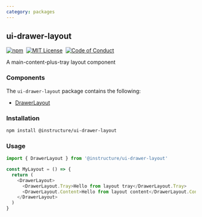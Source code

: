 ```yaml
---
category: packages
---
```


## ui-drawer-layout

[![npm][npm]][npm-url]&nbsp;
[![MIT License][license-badge]][license]&nbsp;
[![Code of Conduct][coc-badge]][coc]

A main-content-plus-tray layout component

### Components

The `ui-drawer-layout` package contains the following:

- [DrawerLayout](#DrawerLayout)

### Installation

```sh
npm install @instructure/ui-drawer-layout
```

### Usage

```js
import { DrawerLayout } from '@instructure/ui-drawer-layout'

const MyLayout = () => {
  return (
    <DrawerLayout>
      <DrawerLayout.Tray>Hello from layout tray</DrawerLayout.Tray>
      <DrawerLayout.Content>Hello from layout content</DrawerLayout.Content>
    </DrawerLayout>
  )
}
```

[npm]: https://img.shields.io/npm/v/@instructure/ui-drawer-layout.svg
[npm-url]: https://npmjs.com/package/@instructure/ui-drawer-layout
[license-badge]: https://img.shields.io/npm/l/instructure-ui.svg?style=flat-square
[license]: https://github.com/instructure/instructure-ui/blob/master/LICENSE
[coc-badge]: https://img.shields.io/badge/code%20of-conduct-ff69b4.svg?style=flat-square
[coc]: https://github.com/instructure/instructure-ui/blob/master/CODE_OF_CONDUCT.md
